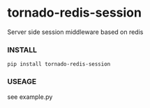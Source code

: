 # tornado-redis-session
Server side session middleware based on redis

### INSTALL
```
pip install tornado-redis-session
```

### USEAGE
see example.py
